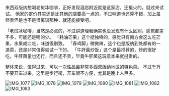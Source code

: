 
来西双版纳想喝老挝冰咖啡，正好发现酒店附近就是这家店，还挺火的，就过来试试。
他家的定价其实还是比其他的店要高一点的，不过味道也还算不错，加上虽然贵但是也不是很离谱那种，就还能接受吧。

「老挝冰咖啡」当然是必点的，不过讲道理我确实也没发现有什么区别，感觉都差不多，可能还是喝的少。
「耗油芒果」这个挺独特的，感觉只有南方会这么吃芒果，水果咸口吃，味道很别致。
「舂鸡脚」微微辣，这个也是版纳到处都有的一道菜，还是非常值得尝试一下的。
「牛肝菌炒饭」这个是最推荐的，炒的很好吃，牛肝菌量也还行，而且还不贵，毕竟牛肝菌这玩意本来就挺贵的。

整体来说，值得过来，可以一次性品尝非常多西双版纳地区的特色菜。
不过千万不要开车过来，这里是步行街，开车很不方便，尤其是晚上人巨多。

![IMG_1077](https://github.com/user-attachments/assets/b840a5a2-4dbd-4786-b68e-5e79053a6490)
![IMG_1078](https://github.com/user-attachments/assets/a9c12058-6235-4c2d-a34a-afcf79f2d717)
![IMG_1079](https://github.com/user-attachments/assets/71c452a0-4d88-4e82-ae57-43effcc496b9)
![IMG_1080](https://github.com/user-attachments/assets/f18f61db-b681-442b-be31-757929615161)
![IMG_1081](https://github.com/user-attachments/assets/afd16f0c-56c1-4538-a7da-071df0fa29fe)
![IMG_1082](https://github.com/user-attachments/assets/4305f56a-5a51-423d-9f7b-1e6bd0fc1283)
![IMG_1083](https://github.com/user-attachments/assets/0be5868f-aa8f-4b38-b591-d688c267327e)


